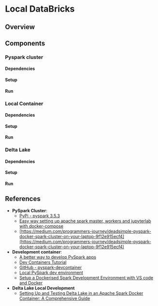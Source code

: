 # Local DataBricks

## Overview

## Components

### Pyspark cluster
#### Dependencies
#### Setup
#### Run

### Local Container
#### Dependencies
#### Setup
#### Run

### Delta Lake
#### Dependencies
#### Setup
#### Run

## References
- **PySpark Cluster**:
    - [PyPi - pyspark 3.5.3](https://pypi.org/project/pyspark/)
    - [Easy way setting up apache spark master, workers and jupyterlab with docker-compose](https://medium.com/@leodrl9/easy-way-setting-up-apache-spark-master-workers-and-jupyterlab-with-docker-compose-ee267d431b5d)
    - [https://medium.com/programmers-journey/deadsimple-pyspark-docker-spark-cluster-on-your-laptop-9f12e915ecf4](https://medium.com/programmers-journey/deadsimple-pyspark-docker-spark-cluster-on-your-laptop-9f12e915ecf4)
- **Development container**:
    - [A better way to develop PySpark apps](https://dadoverflow.com/2022/06/13/a-better-way-to-develop-pyspark-apps/)
    - [Dev Containers Tutorial](https://code.visualstudio.com/docs/devcontainers/tutorial)
    - [GitHub - pyspark-devcontainer](https://github.com/mzrks/pyspark-devcontainer)
    - [Local PySpark dev environment](https://github.com/jplane/pyspark-devcontainer)
    - [Setup a Dockerised Spark Development Environment with VS code and Docker](https://dataninjago.com/2021/08/09/setup-a-dockerised-spark-development-environment-with-vs-code-and-docker/)
- **Delta Lake Local Development**
    - [Setting Up and Testing Delta Lake in an Apache Spark Docker Container: A Comprehensive Guide](https://medium.com/@vpriyanshu671/setting-up-and-testing-delta-lake-in-an-apache-spark-docker-container-a-comprehensive-guide-409db83567c7)

